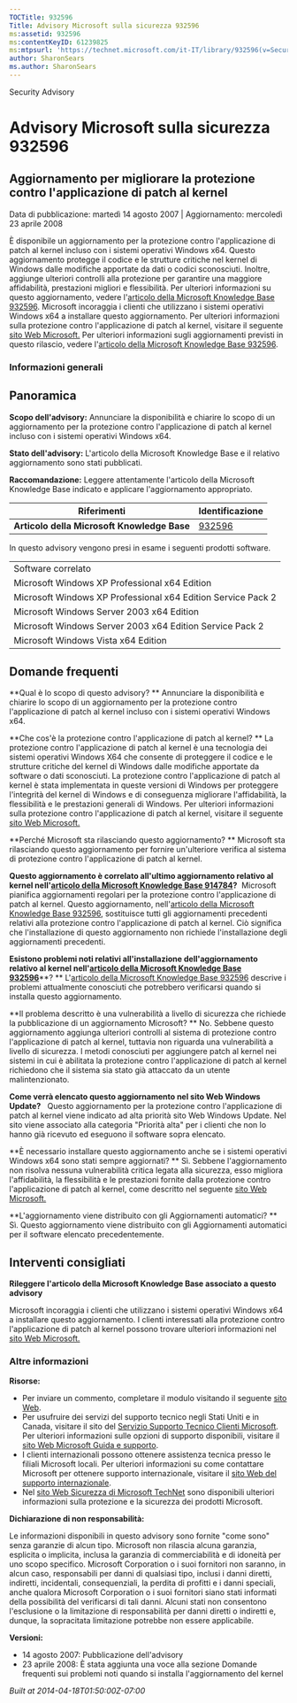 ```yaml
---
TOCTitle: 932596
Title: Advisory Microsoft sulla sicurezza 932596
ms:assetid: 932596
ms:contentKeyID: 61239825
ms:mtpsurl: 'https://technet.microsoft.com/it-IT/library/932596(v=Security.10)'
author: SharonSears
ms.author: SharonSears
---
```


Security Advisory

Advisory Microsoft sulla sicurezza 932596
=========================================

Aggiornamento per migliorare la protezione contro l'applicazione di patch al kernel
-----------------------------------------------------------------------------------

Data di pubblicazione: martedì 14 agosto 2007 | Aggiornamento: mercoledì 23 aprile 2008

È disponibile un aggiornamento per la protezione contro l'applicazione di patch al kernel incluso con i sistemi operativi Windows x64. Questo aggiornamento protegge il codice e le strutture critiche nel kernel di Windows dalle modifiche apportate da dati o codici sconosciuti. Inoltre, aggiunge ulteriori controlli alla protezione per garantire una maggiore affidabilità, prestazioni migliori e flessibilità. Per ulteriori informazioni su questo aggiornamento, vedere l'[articolo della Microsoft Knowledge Base 932596](http://support.microsoft.com/kb/932596). Microsoft incoraggia i clienti che utilizzano i sistemi operativi Windows x64 a installare questo aggiornamento. Per ulteriori informazioni sulla protezione contro l'applicazione di patch al kernel, visitare il seguente [sito Web Microsoft.](http://www.microsoft.com/whdc/driver/kernel/64bitpatching.mspx) Per ulteriori informazioni sugli aggiornamenti previsti in questo rilascio, vedere l'[articolo della Microsoft Knowledge Base 932596](http://support.microsoft.com/kb/932596).

### Informazioni generali

Panoramica
----------

<span></span>
**Scopo dell'advisory:** Annunciare la disponibilità e chiarire lo scopo di un aggiornamento per la protezione contro l'applicazione di patch al kernel incluso con i sistemi operativi Windows x64.

**Stato dell'advisory:** L'articolo della Microsoft Knowledge Base e il relativo aggiornamento sono stati pubblicati.

**Raccomandazione:** Leggere attentamente l'articolo della Microsoft Knowledge Base indicato e applicare l'aggiornamento appropriato.

| Riferimenti                                 | Identificazione                                  |
|---------------------------------------------|--------------------------------------------------|
| **Articolo della Microsoft Knowledge Base** | [932596](http://support.microsoft.com/kb/932596) |

In questo advisory vengono presi in esame i seguenti prodotti software.

|                                                              |
|--------------------------------------------------------------|
| Software correlato                                           |
| Microsoft Windows XP Professional x64 Edition                |
| Microsoft Windows XP Professional x64 Edition Service Pack 2 |
| Microsoft Windows Server 2003 x64 Edition                    |
| Microsoft Windows Server 2003 x64 Edition Service Pack 2     |
| Microsoft Windows Vista x64 Edition                          |

Domande frequenti
-----------------

<span></span>
**Qual è lo scopo di questo advisory? **
Annunciare la disponibilità e chiarire lo scopo di un aggiornamento per la protezione contro l'applicazione di patch al kernel incluso con i sistemi operativi Windows x64.

**Che cos'è la protezione contro l'applicazione di patch al kernel? **
La protezione contro l'applicazione di patch al kernel è una tecnologia dei sistemi operativi Windows X64 che consente di proteggere il codice e le strutture critiche del kernel di Windows dalle modifiche apportate da software o dati sconosciuti. La protezione contro l'applicazione di patch al kernel è stata implementata in queste versioni di Windows per proteggere l'integrità del kernel di Windows e di conseguenza migliorare l'affidabilità, la flessibilità e le prestazioni generali di Windows. Per ulteriori informazioni sulla protezione contro l'applicazione di patch al kernel, visitare il seguente [sito Web Microsoft.](http://www.microsoft.com/whdc/driver/kernel/64bitpatching.mspx)

**Perché Microsoft sta rilasciando questo aggiornamento? **
Microsoft sta rilasciando questo aggiornamento per fornire un'ulteriore verifica al sistema di protezione contro l'applicazione di patch al kernel.

**Questo aggiornamento è correlato all'ultimo aggiornamento relativo al kernel nell'**[**articolo della Microsoft Knowledge Base 914784**](http://support.microsoft.com/kb/914784)**?** 
Microsoft pianifica aggiornamenti regolari per la protezione contro l'applicazione di patch al kernel. Questo aggiornamento, nell'[articolo della Microsoft Knowledge Base 932596](http://support.microsoft.com/kb/932596), sostituisce tutti gli aggiornamenti precedenti relativi alla protezione contro l'applicazione di patch al kernel. Ciò significa che l'installazione di questo aggiornamento non richiede l'installazione degli aggiornamenti precedenti.

**Esistono problemi noti relativi all'installazione dell'aggiornamento relativo al kernel nell'**[**articolo della Microsoft Knowledge Base 932596**](http://support.microsoft.com/kb/932596)**? **
L'[articolo della Microsoft Knowledge Base 932596](http://support.microsoft.com/kb/932596) descrive i problemi attualmente conosciuti che potrebbero verificarsi quando si installa questo aggiornamento.

**Il problema descritto è una vulnerabilità a livello di sicurezza che richiede la pubblicazione di un aggiornamento Microsoft? **
No. Sebbene questo aggiornamento aggiunga ulteriori controlli al sistema di protezione contro l'applicazione di patch al kernel, tuttavia non riguarda una vulnerabilità a livello di sicurezza. I metodi conosciuti per aggiungere patch al kernel nei sistemi in cui è abilitata la protezione contro l'applicazione di patch al kernel richiedono che il sistema sia stato già attaccato da un utente malintenzionato.

**Come verrà elencato questo aggiornamento nel sito Web Windows Update?**  
Questo aggiornamento per la protezione contro l'applicazione di patch al kernel viene indicato ad alta priorità sito Web Windows Update. Nel sito viene associato alla categoria "Priorità alta" per i clienti che non lo hanno già ricevuto ed eseguono il software sopra elencato.

**È necessario installare questo aggiornamento anche se i sistemi operativi Windows x64 sono stati sempre aggiornati? **
Sì. Sebbene l'aggiornamento non risolva nessuna vulnerabilità critica legata alla sicurezza, esso migliora l'affidabilità, la flessibilità e le prestazioni fornite dalla protezione contro l'applicazione di patch al kernel, come descritto nel seguente [sito Web Microsoft.](http://www.microsoft.com/whdc/driver/kernel/64bitpatching.mspx)

**L'aggiornamento viene distribuito con gli Aggiornamenti automatici? **
Sì. Questo aggiornamento viene distribuito con gli Aggiornamenti automatici per il software elencato precedentemente.

Interventi consigliati
----------------------

<span></span>
**Rileggere l'articolo della Microsoft Knowledge Base associato a questo advisory**

Microsoft incoraggia i clienti che utilizzano i sistemi operativi Windows x64 a installare questo aggiornamento. I clienti interessati alla protezione contro l'applicazione di patch al kernel possono trovare ulteriori informazioni nel [sito Web Microsoft.](http://www.microsoft.com/whdc/driver/kernel/64bitpatching.mspx)

### Altre informazioni

**Risorse:**

-   Per inviare un commento, completare il modulo visitando il seguente [sito Web](https://support.microsoft.com/common/survey.aspx?scid=sw;en;1257&amp;showpage=1&amp;ws=technet&amp;sd=tech).
-   Per usufruire dei servizi del supporto tecnico negli Stati Uniti e in Canada, visitare il sito del [Servizio Supporto Tecnico Clienti Microsoft](http://support.microsoft.com/). Per ulteriori informazioni sulle opzioni di supporto disponibili, visitare il [sito Web Microsoft Guida e supporto](http://support.microsoft.com/).
-   I clienti internazionali possono ottenere assistenza tecnica presso le filiali Microsoft locali. Per ulteriori informazioni su come contattare Microsoft per ottenere supporto internazionale, visitare il [sito Web del supporto internazionale](http://support.microsoft.com/).
-   Nel [sito Web Sicurezza di Microsoft TechNet](http://www.microsoft.com/italy/technet/security/default.mspx) sono disponibili ulteriori informazioni sulla protezione e la sicurezza dei prodotti Microsoft.

**Dichiarazione di non responsabilità:**

Le informazioni disponibili in questo advisory sono fornite "come sono" senza garanzie di alcun tipo. Microsoft non rilascia alcuna garanzia, esplicita o implicita, inclusa la garanzia di commerciabilità e di idoneità per uno scopo specifico. Microsoft Corporation o i suoi fornitori non saranno, in alcun caso, responsabili per danni di qualsiasi tipo, inclusi i danni diretti, indiretti, incidentali, consequenziali, la perdita di profitti e i danni speciali, anche qualora Microsoft Corporation o i suoi fornitori siano stati informati della possibilità del verificarsi di tali danni. Alcuni stati non consentono l'esclusione o la limitazione di responsabilità per danni diretti o indiretti e, dunque, la sopracitata limitazione potrebbe non essere applicabile.

**Versioni:**

-   14 agosto 2007: Pubblicazione dell'advisory
-   23 aprile 2008: È stata aggiunta una voce alla sezione Domande frequenti sui problemi noti quando si installa l'aggiornamento del kernel

*Built at 2014-04-18T01:50:00Z-07:00*
